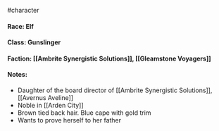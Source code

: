 #character

#### Race: Elf

#### Class: Gunslinger

#### Faction: [[Ambrite Synergistic Solutions]], [[Gleamstone Voyagers]]

#### Notes:
- Daughter of the board director of [[Ambrite Synergistic Solutions]], [[Avernus Aveline]]
- Noble in [[Arden City]]
- Brown tied back hair. Blue cape with gold trim
- Wants to prove herself to her father